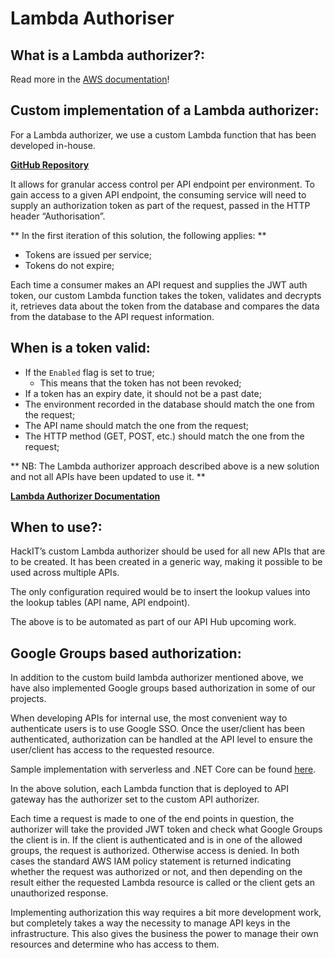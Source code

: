 # Lambda Authoriser


##  What is a Lambda authorizer?:

Read more in the [AWS documentation](https://docs.aws.amazon.com/apigateway/latest/developerguide/apigateway-use-lambda-authorizer.html)!

## Custom implementation of a Lambda authorizer:

For a Lambda authorizer, we use a custom Lambda function that has been developed in-house.

[**GitHub Repository**](https://github.com/LBHackney-IT/api-auth-token-generator)

It allows for granular access control per API endpoint per environment. To gain access to a given API endpoint, the consuming service will need to supply an authorization token as part of the request, passed in the HTTP header “Authorisation”.

** In the first iteration of this solution, the following applies: **

- Tokens are issued per service;
- Tokens do not expire;

Each time a consumer makes an API request and supplies the JWT auth token, our custom Lambda function takes the token, validates and decrypts it, retrieves data about the token from the database and compares the data from the database to the API request information.

## When is a token valid:

- If the `Enabled` flag is set to true;
  * This means that the token has not been revoked;
- If a token has an expiry date, it should not be a past date;
- The environment recorded in the database should match the one from the request;
- The API name should match the one from the request;
- The HTTP method (GET, POST, etc.) should match the one from the request;

** NB: The Lambda authorizer approach described above is a new solution and not all APIs have been updated to use it. **

[**Lambda Authorizer Documentation**](https://docs.google.com/document/d/1mpTY-sfYwR2brIF_8KjxiYzW6zgkjbv4Pi-9Y5LRlBA/edit#)

## When to use?:

HackIT’s custom Lambda authorizer should be used for all new APIs that are to be created. It has been created in a generic way, making it possible to be used across multiple APIs.

The only configuration required would be to insert the lookup values into the lookup tables (API name, API endpoint).

The above is to be automated as part of our API Hub upcoming work.

## Google Groups based authorization:

In addition to the custom build lambda authorizer mentioned above, we have also implemented Google groups based authorization in some of our projects.

When developing APIs for internal use, the most convenient way to authenticate users is to use Google SSO. Once the user/client has been authenticated, authorization can be handled at the API level to ensure the user/client has access to the requested resource.

Sample implementation with serverless and .NET Core can be found [here](https://github.com/LBHackney-IT/comino-printing).

In the above solution, each Lambda function that is deployed to API gateway has the authorizer set to the custom API authorizer.

Each time a request is made to one of the end points in question, the authorizer will take the provided JWT token and check what Google Groups the client is in. If the client is authenticated and is in one of the allowed groups, the request is authorized. Otherwise access is denied. In both cases the standard AWS IAM policy statement is returned indicating whether the request was authorized or not, and then depending on the result either the requested Lambda resource is called or the client gets an unauthorized response.

Implementing authorization this way requires a bit more development work, but completely takes a way the necessity to manage API keys in the infrastructure. This also gives the business the power to manage their own resources and determine who has access to them.
